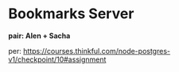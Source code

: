 # Bookmarks Server

**pair: Alen + Sacha**

per: https://courses.thinkful.com/node-postgres-v1/checkpoint/10#assignment
